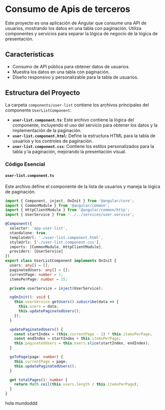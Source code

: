 # Consumo de Apis de terceros

Este proyecto es una aplicación de Angular que consume una API de usuarios, mostrando los datos en una tabla con paginación. Utiliza componentes y servicios para separar la lógica de negocio de la lógica de presentación.

## Características

- Consumo de API pública para obtener datos de usuarios.
- Muestra los datos en una tabla con paginación.
- Diseño responsivo y personalizable para la tabla de usuarios.

## Estructura del Proyecto

La carpeta `components/user-list` contiene los archivos principales del componente `UserListComponent`:

- **`user-list.component.ts`**: Este archivo contiene la lógica del componente, incluyendo el uso del servicio para obtener los datos y la implementación de la paginación.
- **`user-list.component.html`**: Define la estructura HTML para la tabla de usuarios y los controles de paginación.
- **`user-list.component.css`**: Contiene los estilos personalizados para la tabla y la paginación, mejorando la presentación visual.

### Código Esencial

#### `user-list.component.ts`

Este archivo define el componente de la lista de usuarios y maneja la lógica de paginación.

```typescript
import { Component, inject, OnInit } from '@angular/core';
import { CommonModule } from '@angular/common';
import { HttpClientModule } from '@angular/common/http';
import { UserService } from '../../services/user.service';

@Component({
  selector: 'app-user-list',
  standalone: true,
  templateUrl: './user-list.component.html',
  styleUrls: ['./user-list.component.css'],
  imports: [CommonModule, HttpClientModule],
  providers: [UserService]
})
export class UserListComponent implements OnInit {
  users: any[] = [];
  paginatedUsers: any[] = [];
  currentPage: number = 1;
  itemsPerPage: number = 15;

  private userService = inject(UserService);

  ngOnInit(): void {
    this.userService.getUsers().subscribe(data => {
      this.users = data;
      this.updatePaginatedUsers();
    });
  }

  updatePaginatedUsers() {
    const startIndex = (this.currentPage - 1) * this.itemsPerPage;
    const endIndex = startIndex + this.itemsPerPage;
    this.paginatedUsers = this.users.slice(startIndex, endIndex);
  }

  goToPage(page: number) {
    this.currentPage = page;
    this.updatePaginatedUsers();
  }

  get totalPages(): number {
    return Math.ceil(this.users.length / this.itemsPerPage);
  }
}
```

hola mundoddd

